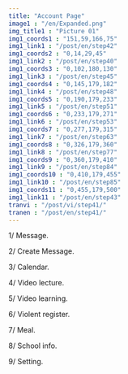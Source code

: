 ```yaml
---
title: "Account Page"
image1 : "/en/Expanded.png"
img_title1 : "Picture 01"
img1_coords1 : "151,59,166,75"
img1_link1 : "/post/en/step42"
img1_coords2 : "0,14,29,45"
img1_link2 : "/post/en/step40"
img1_coords3 : "0,102,180,130"
img1_link3 : "/post/en/step45"
img1_coords4 : "0,145,179,182"
img1_link4 : "/post/en/step48"
img1_coords5 : "0,190,179,233"
img1_link5 : "/post/en/step51"
img1_coords6 : "0,233,179,271"
img1_link6 : "/post/en/step53"
img1_coords7 : "0,277,179,315"
img1_link7 : "/post/en/step63"
img1_coords8 : "0,326,179,360"
img1_link8 : "/post/en/step77"
img1_coords9 : "0,360,179,410"
img1_link9 : "/post/en/step84"
img1_coords10 : "0,410,179,455"
img1_link10 : "/post/en/step85"
img1_coords11 : "0,455,179,500"
img1_link11 : "/post/en/step43"
tranvi : "/post/vi/step41/"
tranen : "/post/en/step41/"
---
```

1/ Message.

2/ Create Message.

3/ Calendar.

4/ Video lecture.

5/ Video learning.

6/ Violent register.

7/ Meal.

8/ School info.

9/ Setting.